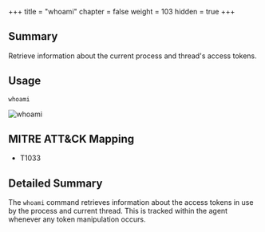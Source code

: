 +++
title = "whoami"
chapter = false
weight = 103
hidden = true
+++

## Summary
Retrieve information about the current process and thread's access tokens.

## Usage
```
whoami
```

![whoami](../images/whoami.png)


## MITRE ATT&CK Mapping

- T1033

## Detailed Summary
The `whoami` command retrieves information about the access tokens in use by the process and current thread. This is tracked within the agent whenever any token manipulation occurs.